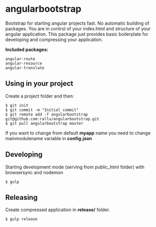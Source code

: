 # angularbootstrap

Bootstrap for starting angular projects fast. No automatic building of
packages. You are in control of your index.html and structure of your angular
application. This package just provides basic boilerplate for developing and
compressing your application.

**Included packages:**

```
angular-route
angular-resource
angular-translate
```

## Using in your project

Create a project folder and then:

    $ git init
    $ git commit -m "Initial commit"
    $ git remote add -f angularbootstrap git@github.com:rallu/angularbootstrap.git
    $ git pull angularbootstrap master

If you want to change from default **myapp** name you need to change mainmodulename
variable in **config.json**

## Developing

Starting development mode (serving from public_html folder) with browsersync
and nodemon

    $ gulp

## Releasing

Create compressed application in **release/** folder.

    $ gulp release
